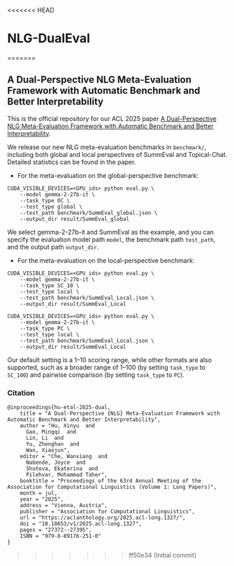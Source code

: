 <<<<<<< HEAD
# NLG-DualEval
=======
## A Dual-Perspective NLG Meta-Evaluation Framework with Automatic Benchmark and Better Interpretability

This is the official repository for our ACL 2025 paper [A Dual-Perspective NLG Meta-Evaluation Framework with Automatic Benchmark and Better Interpretability](https://aclanthology.org/2025.acl-long.1327.pdf).

We release our new NLG meta-evaluation benchmarks in `benchmark/`, including both global and local perspectives of SummEval and Topical-Chat. Detailed statistics can be found in the paper.

- For the meta-evaluation on the global-perspective benchmark:

```
CUDA_VISIBLE_DEVICES=<GPU_ids> python eval.py \
    --model gemma-2-27b-it \
    --task_type OC \
    --test_type global \
    --test_path benchmark/SummEval_global.json \
    --output_dir result/SummEval_global
```

We select gemma-2-27b-it and SummEval as the example, and you can specify the evaluation model path `model`, the benchmark path `test_path`, and the output path `output_dir`.

- For the meta-evaluation on the local-perspective benchmark:

```
CUDA_VISIBLE_DEVICES=<GPU_ids> python eval.py \
    --model gemma-2-27b-it \
    --task_type SC_10 \
    --test_type local \
    --test_path benchmark/SummEval_Local.json \
    --output_dir result/SummEval_Local
```

```
CUDA_VISIBLE_DEVICES=<GPU_ids> python eval.py \
    --model gemma-2-27b-it \
    --task_type PC \
    --test_type local \
    --test_path benchmark/SummEval_Local.json \
    --output_dir result/SummEval_Local
```

Our default setting is a 1–10 scoring range, while other formats are also supported, such as a broader range of 1–100 (by setting `task_type` to `SC_100`) and pairwise comparison (by setting `task_type` to `PC`).

### Citation

```
@inproceedings{hu-etal-2025-dual,
    title = "A Dual-Perspective {NLG} Meta-Evaluation Framework with Automatic Benchmark and Better Interpretability",
    author = "Hu, Xinyu  and
      Gao, Mingqi  and
      Lin, Li  and
      Yu, Zhenghan  and
      Wan, Xiaojun",
    editor = "Che, Wanxiang  and
      Nabende, Joyce  and
      Shutova, Ekaterina  and
      Pilehvar, Mohammad Taher",
    booktitle = "Proceedings of the 63rd Annual Meeting of the Association for Computational Linguistics (Volume 1: Long Papers)",
    month = jul,
    year = "2025",
    address = "Vienna, Austria",
    publisher = "Association for Computational Linguistics",
    url = "https://aclanthology.org/2025.acl-long.1327/",
    doi = "10.18653/v1/2025.acl-long.1327",
    pages = "27372--27395",
    ISBN = "979-8-89176-251-0"
}
```
>>>>>>> ff50e34 (Initial commit)

